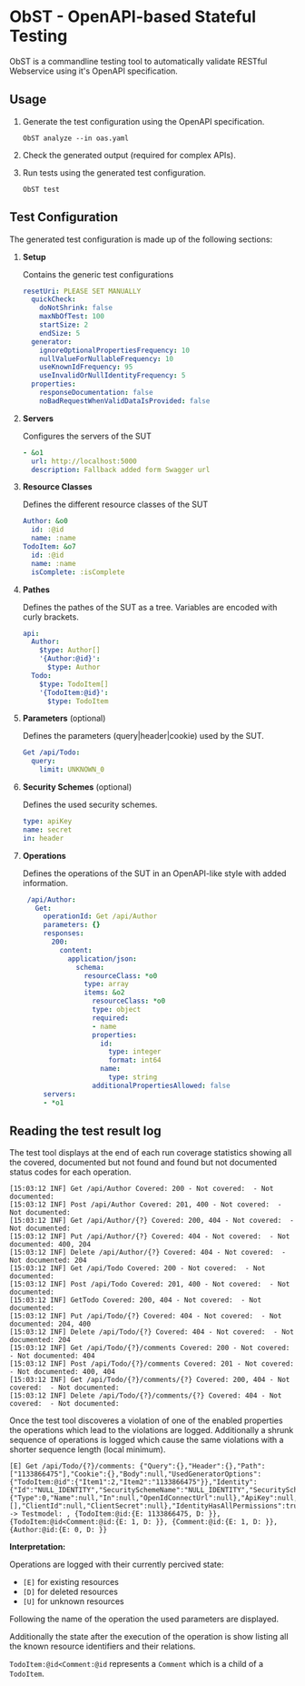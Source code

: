# ObST - OpenAPI-based Stateful Testing

ObST is a commandline testing tool to automatically validate RESTful Webservice using it's OpenAPI specification.

## Usage

1. Generate the test configuration using the OpenAPI specification.

   ```
   ObST analyze --in oas.yaml
   ```

2. Check the generated output (required for complex APIs).

3. Run tests using the generated test configuration.

   ```
   ObST test
   ```

## Test Configuration

The generated test configuration is made up of the following sections:

1. **Setup**

   Contains the generic test configurations

   ```yaml
   resetUri: PLEASE SET MANUALLY
     quickCheck:
       doNotShrink: false
       maxNbOfTest: 100
       startSize: 2
       endSize: 5
     generator:
       ignoreOptionalPropertiesFrequency: 10
       nullValueForNullableFrequency: 10
       useKnownIdFrequency: 95
       useInvalidOrNullIdentityFrequency: 5
     properties:
       responseDocumentation: false
       noBadRequestWhenValidDataIsProvided: false
   ```

2. **Servers**

   Configures the servers of the SUT

   ```yaml
   - &o1
     url: http://localhost:5000
     description: Fallback added form Swagger url
   ```

3. **Resource Classes**

   Defines the different resource classes of the SUT

   ```yaml
   Author: &o0
     id: :@id
     name: :name
   TodoItem: &o7
     id: :@id
     name: :name
     isComplete: :isComplete
   ```
 
4. **Pathes**

   Defines the pathes of the SUT as a tree.
   Variables are encoded with curly brackets.

   ```yaml
   api:
     Author:
       $type: Author[]
       '{Author:@id}':
         $type: Author
     Todo:
       $type: TodoItem[]
       '{TodoItem:@id}':
         $type: TodoItem
   ```
  
5. **Parameters** (optional)

   Defines the parameters (query|header|cookie) used by the SUT.

   ```yaml
   Get /api/Todo:
     query:
       limit: UNKNOWN_0
   ```

6. **Security Schemes** (optional)

   Defines the used security schemes.

   ```yaml
   type: apiKey
   name: secret
   in: header
   ```

7. **Operations**

   Defines the operations of the SUT in an OpenAPI-like style with added information.

   ```yaml
    /api/Author:
      Get:
        operationId: Get /api/Author
        parameters: {}
        responses:
          200:
            content:
              application/json:
                schema:
                  resourceClass: *o0
                  type: array
                  items: &o2
                    resourceClass: *o0
                    type: object
                    required:
                    - name
                    properties:
                      id:
                        type: integer
                        format: int64
                      name:
                        type: string
                    additionalPropertiesAllowed: false
        servers:
        - *o1
   ```

## Reading the test result log

The test tool displays at the end of each run coverage statistics showing all the covered, documented but not found and found but not documented status codes for each operation.

```
[15:03:12 INF] Get /api/Author Covered: 200 - Not covered:  - Not documented:
[15:03:12 INF] Post /api/Author Covered: 201, 400 - Not covered:  - Not documented:
[15:03:12 INF] Get /api/Author/{?} Covered: 200, 404 - Not covered:  - Not documented:
[15:03:12 INF] Put /api/Author/{?} Covered: 404 - Not covered:  - Not documented: 400, 204
[15:03:12 INF] Delete /api/Author/{?} Covered: 404 - Not covered:  - Not documented: 204
[15:03:12 INF] Get /api/Todo Covered: 200 - Not covered:  - Not documented:
[15:03:12 INF] Post /api/Todo Covered: 201, 400 - Not covered:  - Not documented:
[15:03:12 INF] GetTodo Covered: 200, 404 - Not covered:  - Not documented:
[15:03:12 INF] Put /api/Todo/{?} Covered: 404 - Not covered:  - Not documented: 204, 400
[15:03:12 INF] Delete /api/Todo/{?} Covered: 404 - Not covered:  - Not documented: 204
[15:03:12 INF] Get /api/Todo/{?}/comments Covered: 200 - Not covered:  - Not documented: 404
[15:03:12 INF] Post /api/Todo/{?}/comments Covered: 201 - Not covered:  - Not documented: 400, 404
[15:03:12 INF] Get /api/Todo/{?}/comments/{?} Covered: 200, 404 - Not covered:  - Not documented:
[15:03:12 INF] Delete /api/Todo/{?}/comments/{?} Covered: 404 - Not covered:  - Not documented:
```

Once the test tool discoveres a violation of one of the enabled properties the operations which lead to the violations are logged.
Additionally a shrunk sequence of operations is logged which cause the same violations with a shorter sequence length (local minimum).

```
[E] Get /api/Todo/{?}/comments: {"Query":{},"Header":{},"Path":["1133866475"],"Cookie":{},"Body":null,"UsedGeneratorOptions":{"TodoItem:@id":{"Item1":2,"Item2":"1133866475"}},"Identity":{"Id":"NULL_IDENTITY","SecuritySchemeName":"NULL_IDENTITY","SecurityScheme":{"Type":0,"Name":null,"In":null,"OpenIdConnectUrl":null},"ApiKey":null,"Scopes":[],"ClientId":null,"ClientSecret":null},"IdentityHasAllPermissions":true}
-> Testmodel: , {TodoItem:@id:{E: 1133866475, D: }}, {TodoItem:@id<Comment:@id:{E: 1, D: }}, {Comment:@id:{E: 1, D: }}, {Author:@id:{E: 0, D: }}
```

**Interpretation:**

Operations are logged with their currently percived state:
* `[E]` for existing resources
* `[D]` for deleted resources
* `[U]` for unknown resources

Following the name of the operation the used parameters are displayed.

Additionally the state after the execution of the operation is show listing all the known resource identifiers and their relations.

`TodoItem:@id<Comment:@id` represents a `Comment` which is a child of a `TodoItem`.